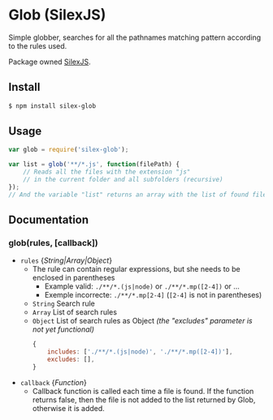 Glob (SilexJS)
========

Simple globber, searches for all the pathnames matching pattern according to the rules used.

Package owned [SilexJS](https://github.com/silexjs/silex).

Install
--------

```bash
$ npm install silex-glob
```

Usage
--------

```javascript
var glob = require('silex-glob');

var list = glob('**/*.js', function(filePath) {
	// Reads all the files with the extension "js"
	// in the current folder and all subfolders (recursive)
});
// And the variable "list" returns an array with the list of found files
```

Documentation
--------

### glob(rules, [callback])

* `rules` {*String|Array|Object*}
  * The rule can contain regular expressions, but she needs to be enclosed in parentheses
    * Example valid: `./**/*.(js|node)` or `./**/*.mp([2-4])` or ...
    * Exemple incorrecte: `./**/*.mp[2-4]` (`[2-4]` is not in parentheses)
  * `String` Search rule
  * `Array` List of search rules
  * `Object` List of search rules as Object *(the "excludes" parameter is not yet functional)*
    ```javascript
    {
        includes: ['./**/*.(js|node)', './**/*.mp([2-4])'],
        excludes: [],
    }
    ```
* `callback` {*Function*}
  * Callback function is called each time a file is found.
    If the function returns false, then the file is not added to the list returned by Glob, otherwise it is added.
